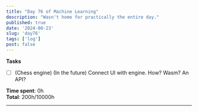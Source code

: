 ```yaml
---
title: "Day 76 of Machine Learning"
description: "Wasn't home for practically the entire day."
published: true
date: '2024-08-23'
slug: 'day76'
tags: ['log']
post: false
---
```

<script>
    import Image from '$lib/components/Image.svelte';
</script>

**Tasks**
- [ ] (Chess engine) (In the future) Connect UI with engine. How? Wasm? An API?

**Time spent**: 0h<br /> **Total**: 200h/10000h

___
